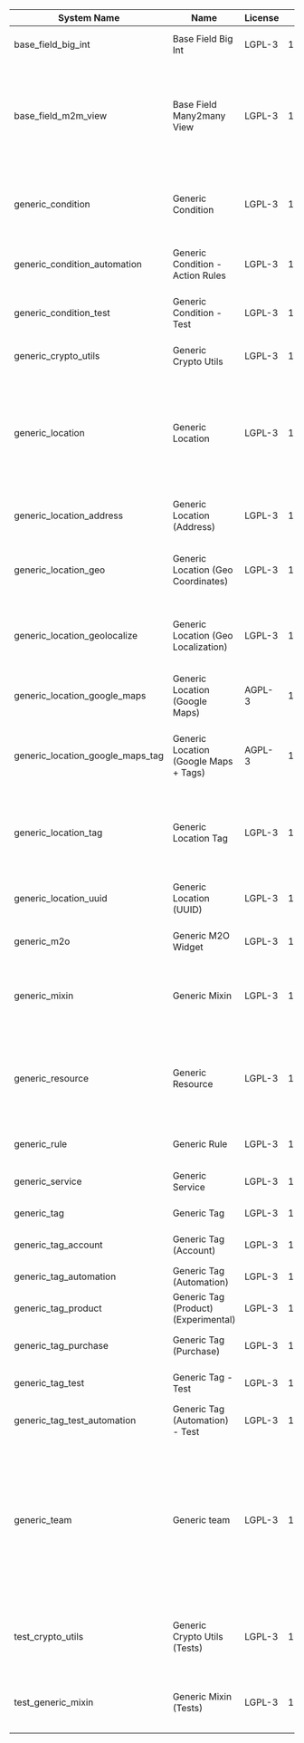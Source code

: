 | System Name | Name | License | Version | Summary | Price |
|---|---|---|---|---|---|
| base_field_big_int | Base Field Big Int | LGPL-3 | 12.0.0.2.0 | BigInt field implementation for Odoo |  |
| base_field_m2m_view | Base Field Many2many View | LGPL-3 | 12.0.0.2.0 | Adds Many2manyView field implementation for Odoo. Useful in cases when m2m relation computed via Postgresql View |  |
| generic_condition | Generic Condition | LGPL-3 | 12.0.1.12.0 | Create generic conditions on which you         can program some logic in Odoo objects |  |
| generic_condition_automation | Generic Condition - Action Rules | LGPL-3 | 12.0.1.1.1 | Generic Conditions (Integration with Action Rules) |  |
| generic_condition_test | Generic Condition - Test | LGPL-3 | 12.0.1.6.0 | Generic Conditions - Tests (do not install manualy) |  |
| generic_crypto_utils | Generic Crypto Utils | LGPL-3 | 12.0.0.4.0 | Technical utils to add encryption to other addons |  |
| generic_location | Generic Location | LGPL-3 | 12.0.1.13.0 | Allows you to make an abstract description of the         objects location relative to the general location         (for example: house3 -> office5 -> room2 -> table5) |  |
| generic_location_address | Generic Location (Address) | LGPL-3 | 12.0.1.4.0 | Generic Location (Add address fields to *Generic Locations*) |  |
| generic_location_geo | Generic Location (Geo Coordinates) | LGPL-3 | 12.0.1.1.0 | Generic Location (Add geocoordinates to generic locations) |  |
| generic_location_geolocalize | Generic Location (Geo Localization) | LGPL-3 | 12.0.1.2.0 | Generic Location (Automaticaly determine geo coordinates         for location by its address) |  |
| generic_location_google_maps | Generic Location (Google Maps) | AGPL-3 | 12.0.1.2.0 | Generic Location (View locations on google maps) |  |
| generic_location_google_maps_tag | Generic Location (Google Maps + Tags) | AGPL-3 | 12.0.1.2.0 | Generic Location (Techinical addon that         shows location tags on map view) |  |
| generic_location_tag | Generic Location Tag | LGPL-3 | 12.0.1.2.0 | This addon provides integration betwen *Generic         Location* and *Generic Tag* addons |  |
| generic_location_uuid | Generic Location (UUID) | LGPL-3 | 12.0.1.2.0 | Generic Location (Add UUID to generic locations) |  |
| generic_m2o | Generic M2O Widget | LGPL-3 | 12.0.1.4.0 | Generic Many2one widget |  |
| generic_mixin | Generic Mixin | LGPL-3 | 12.0.1.56.0 | Technical module with generic mixins, that may help to build other modules |  |
| generic_resource | Generic Resource | LGPL-3 | 12.0.1.33.0 | Provides the ability to create and categorize         various resources that can be used in other Odoo modules. |  |
| generic_rule | Generic Rule | LGPL-3 | 12.0.1.1.1 | Adds new top-level menu 'rules' |  |
| generic_service | Generic Service | LGPL-3 | 12.0.1.15.0 | Create and manage service catalog |  |
| generic_tag | Generic Tag | LGPL-3 | 12.0.2.5.0 | Generic tag management. |  |
| generic_tag_account | Generic Tag (Account) | LGPL-3 | 12.0.1.2.0 | Generic tag integration with account addon |  |
| generic_tag_automation | Generic Tag (Automation) | LGPL-3 | 12.0.1.1.1 |  |  |
| generic_tag_product | Generic Tag (Product) (Experimental) | LGPL-3 | 12.0.1.2.0 | Generic tag integration with product addon |  |
| generic_tag_purchase | Generic Tag (Purchase) | LGPL-3 | 12.0.1.2.0 | Generic tag integration with purchase addon |  |
| generic_tag_test | Generic Tag - Test | LGPL-3 | 12.0.1.4.0 | Generic Tag - Tests (do not install manualy) |  |
| generic_tag_test_automation | Generic Tag (Automation) - Test | LGPL-3 | 12.0.1.1.0 |  |  |
| generic_team | Generic team | LGPL-3 | 12.0.1.13.0 | With this module you can create teams and add         users to them, which allows you to perform group         actions (such as assigning a responsible team         instead of one person) while working with Odoo applications. |  |
| test_crypto_utils | Generic Crypto Utils (Tests) | LGPL-3 | 12.0.0.10.0 | Technical module that have to be used to test Generic Crypto Utils module |  |
| test_generic_mixin | Generic Mixin (Tests) | LGPL-3 | 12.0.0.13.0 | Technical module that have to be used to test Generic Mixin module |  |
